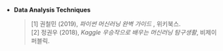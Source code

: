 
   - __Data Analysis Techniques__
    
      > [1] 권철민 (2019), *파이썬 머신러닝 완벽 가이드* , 위키북스.  
      > [2] 정권우 (2018), *Kaggle 우승작으로 배우는 머신러닝 탐구생활*, 비제이퍼블릭. 
